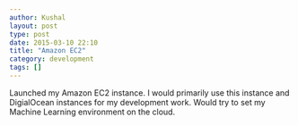 ```yaml
---
author: Kushal
layout: post
type: post
date: 2015-03-10 22:10
title: "Amazon EC2"
category: development
tags: []
---
```

Launched my Amazon EC2 instance. I would primarily use this instance and DigialOcean instances for my development work. Would try to set my Machine Learning environment on the cloud.

